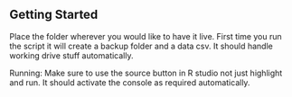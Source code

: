 <!-- GETTING STARTED -->
## Getting Started

Place the folder wherever you would like to have it live. First time you run the script it will create a backup folder and a data csv. It should handle working drive stuff automatically.

Running:
Make sure to use the source button in R studio not just highlight and run. It should activate the console as required automatically. 


